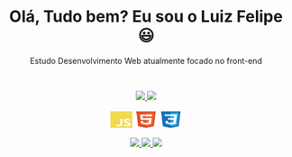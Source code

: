 <div>   <h1 align="center">Olá, Tudo bem? Eu sou o Luiz Felipe😃️</h1>   <p align="center">Estudo Desenvolvimento Web atualmente focado no front-end</p>   </a><br>   <p align="center"></div>
<div align="center">
  <a href="https://github.com/Lemos007">
    <img height="150em" src="https://github-readme-stats.vercel.app/api?username=Lemos007&count_private=true&include_all_commits=true&show_icons=true&theme=dracula&hide_border=false&show_owner=true"/>
    <img height="150em" src="https://github-readme-stats.vercel.app/api/top-langs/?username=Lemos007&theme=dracula&hide_border=false&&layout=compact"/>
  </a>
</div>
  <div align="center" style="display: inline_block"><br>
  <img align="center" alt="Rafa-Js" height="30" width="40" src="https://raw.githubusercontent.com/devicons/devicon/master/icons/javascript/javascript-plain.svg">

  
  <img align="center" alt="Rafa-HTML" height="30" width="40" src="https://raw.githubusercontent.com/devicons/devicon/master/icons/html5/html5-original.svg">
  <img align="center" alt="Rafa-CSS" height="30" width="40" src="https://raw.githubusercontent.com/devicons/devicon/master/icons/css3/css3-original.svg">
 
 
</div>
    <br>
<div align="center"> 
  <a href="https://instagram.com/eu_llemos7" target="_blank">
    <img src="https://img.shields.io/badge/-Instagram-%23E4405F?style=for-the-badge&logo=instagram&logoColor=white">
  </a> 
  <a href ="luizfelipe.flemos@gmail.com" target="_blank">
    <img src="https://img.shields.io/badge/-Gmail-%23333?style=for-the-badge&logo=gmail&logoColor=white" >
  </a>
  <a href="https://www.linkedin.com/in/luiz-felipe-ferreira-lemos-dos-santos-489a291a3/" target="_blank">
    <img src="https://img.shields.io/badge/-LinkedIn-%230077B5?style=for-the-badge&logo=linkedin&logoColor=white" >
  </a> 
  </div>
